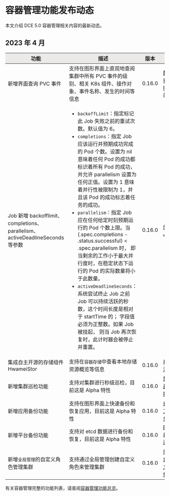 # 容器管理功能发布动态

本文介绍 DCE 5.0 容器管理相关内容的最新动态。

## 2023 年 4 月

<table>
<thead bgcolor="#ECEAE9" align="center">
<tr>
<th>功能</th>
<th>描述</th>
<th>版本</th>
<th>文档</th>
</tr>
</thead>
<tbody>
<tr>
<td>新增界面查询 PVC 事件</td>
<td>支持在图形界面上直观地查阅集群中所有 PVC 事件的级别、相关 K8s 组件、操作对象、事件名称、发生的时间等信息</td>
<td>0.16.0</td>
<td><a href="https://docs.daocloud.io/kpanda/user-guide/storage/pvc/">数据卷声明 (PVC)</a></td>
</tr>
<tr>
<td>Job 新增 backofflimit、completions、parallelism、activeDeadlineSeconds 等参数</td>
<td>
<ul>
  <li><code>backoffLimit</code>：指定标记此 Job 失败之前的重试次数。默认值为 6。</li>
  <li><code>completions</code>：指定 Job 应该运行并预期成功完成的 Pod 个数。设置为 nil 意味着任何 Pod 的成功都标识着所有 Pod 的成功， 并允许 parallelism 设置为任何正值。设置为 1 意味着并行性被限制为 1，并且该 Pod 的成功标志着任务的成功。</li>
  <li><code>parallelism</code>：指定 Job 应在任何给定时刻预期运行的 Pod 个数上限。当 (.spec.completions - .status.successful) &lt; .spec.parallelism 时， 即当剩余的工作小于最大并行度时，在稳定状态下运行的 Pod 的实际数量将小于此数量。</li>
  <li><code>activeDeadlineSeconds</code>：系统尝试终止 Job 之前 Job 可以持续活跃的秒数，这个时间长度是相对于 startTime 的； 字段值必须为正整数。如果 Job 被挂起， 则当 Job 再次恢复时，此计时器会被停止并重置。</li>
</ul>
</td>
<td>0.16.0</td>
<td><a href="https://docs.daocloud.io/kpanda/user-guide/workloads/create-job/">创建 Job</a></td>
</tr>
<tr>
<td>集成自主开源的存储组件 HwameiStor</td>
<td>支持在<code>容器存储</code>中查看本地存储资源概览等信息</td>
<td>0.16.0</td>
<td><a href="https://docs.daocloud.io/kpanda/user-guide/storage/sc/">存储池</a></td>
</tr>
<tr>
<td>新增集群巡检功能</td>
<td>支持对集群进行秒级巡检，目前这是 Alpha 特性</td>
<td>0.16.0</td>
<td><a href="https://docs.daocloud.io/kpanda/user-guide/clusterops/latest-operations/">集群最近操作</a></td>
</tr>
<tr>
<td>新增应用备份功能</td>
<td>支持在图形界面上快速备份和恢复应用，目前这是 Alpha 特性</td>
<td>0.16.0</td>
<td><a href="https://docs.daocloud.io/kpanda/user-guide/backup/deployment/">备份工作负载</a></td>
</tr>
<tr>
<td>新增平台备份功能</td>
<td>支持对 etcd 数据进行备份和恢复，目前这是 Alpha 特性</td>
<td>0.16.0</td>
<td><a href="https://docs.daocloud.io/kpanda/best-practice/etcd-backup/">ETCD 备份还原</a></td>
</tr>
<tr>
<td>新增<code>全局管理</code>的自定义角色管理集群</td>
<td>支持通过全局管理创建自定义角色来管理集群</td>
<td>0.16.0</td>
<td><a href="https://docs.daocloud.io/ghippo/user-guide/access-control/custom-role/">创建自定义角色</a></td>
</tr>
</tbody>
</table>

有关容器管理完整的功能列表，请查阅[容器管理功能总览](./features.md)。
